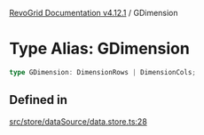 [RevoGrid Documentation v4.12.1](README.md) / GDimension

# Type Alias: GDimension

```ts
type GDimension: DimensionRows | DimensionCols;
```

## Defined in

[src/store/dataSource/data.store.ts:28](https://github.com/revolist/revogrid/blob/d509c0063a76a472726c991b21f1c163442771b4/src/store/dataSource/data.store.ts#L28)
